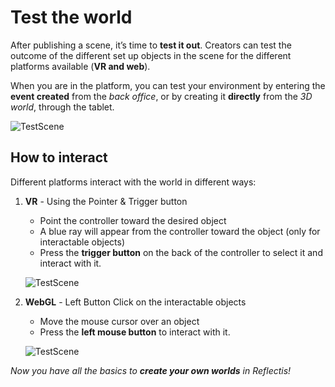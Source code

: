﻿---
sidebar_position: 7
---

# Test the world
After publishing a scene, it’s time to **test it out**. 
Creators can test the outcome of the different set up objects in the scene for the different platforms available (**VR and web**). 

When you are in the platform, you can test your environment by entering the **event created** from the *back office*, or by creating it **directly** from the *3D world*, through the tablet.

![TestScene](/img/testscene_3.png) 

## How to interact

Different platforms interact with the world in different ways:
1. **VR** - Using the Pointer & Trigger button
	- Point the controller toward the desired object
	- A blue ray will appear from the controller toward the object (only for interactable objects)
	- Press the **trigger button** on the back of the controller to select it and interact with it.

	![TestScene](/img/testscene_1.png) 

2. **WebGL** - Left Button Click on the interactable objects 
	- Move the mouse cursor over an object
	- Press the **left mouse button** to interact with it.

	![TestScene](/img/testscene_2.gif) 


*Now you have all the basics to **create your own worlds** in Reflectis!*